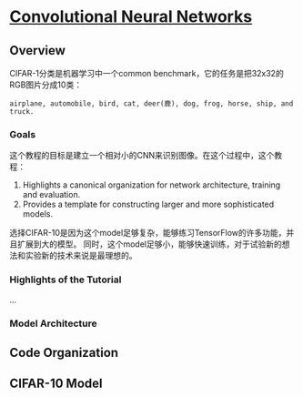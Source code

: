 # [Convolutional Neural Networks](https://www.tensorflow.org/tutorials/deep_cnn)

## Overview

CIFAR-1分类是机器学习中一个common benchmark，它的任务是把32x32的RGB图片分成10类：

```
airplane, automobile, bird, cat, deer(鹿), dog, frog, horse, ship, and truck.
```

### Goals

这个教程的目标是建立一个相对小的CNN来识别图像。在这个过程中，这个教程：

1. Highlights a canonical organization for network architecture, training and evaluation.
2. Provides a template for constructing larger and more sophisticated models.

选择CIFAR-10是因为这个model足够复杂，能够练习TensorFlow的许多功能，并且扩展到大的模型。 同时，这个model足够小，能够快速训练，对于试验新的想法和实验新的技术来说是最理想的。

### Highlights of the Tutorial

...

### Model Architecture


## Code Organization

## CIFAR-10 Model



